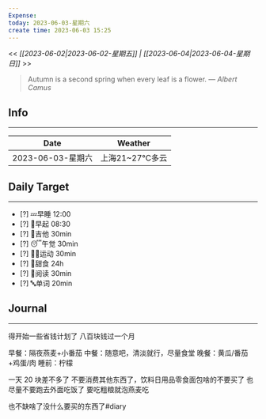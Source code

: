 ```yaml
---
Expense: 
today: 2023-06-03-星期六
create time: 2023-06-03 15:25
---
```


<< *[[2023-06-02|2023-06-02-星期五]] | [[2023-06-04|2023-06-04-星期日]]* >>


> Autumn is a second spring when every leaf is a flower.
> — <cite>Albert Camus</cite>


## Info
***
| Date        | Weather      | 
| ----------- | ------------ |
| 2023-06-03-星期六 |  上海21~27℃多云 |


## Daily Target 
***
- [?] 💤早睡   12:00
- [?] 🌅早起    08:30
- [?] 🎵吉他    30min
- [?] 😴午觉    30min
- [?] 🏃‍♀️运动    30min  
- [?] 🚫甜食    24h
- [?] 📖阅读    30min 
- [?] 🔤单词    20min    


##  Journal
***


得开始一些省钱计划了
八百块钱过一个月

早餐：隔夜燕麦+小番茄
中餐：随意吧，清淡就行，尽量食堂
晚餐：黄瓜/番茄+鸡蛋/肉
睡前：柠檬

一天 20 块差不多了
不要消费其他东西了，饮料日用品零食面包啥的不要买了
也尽量不要跑去外面吃饭了
要吃粗粮就泡燕麦吃

也不缺啥了没什么要买的东西了#diary